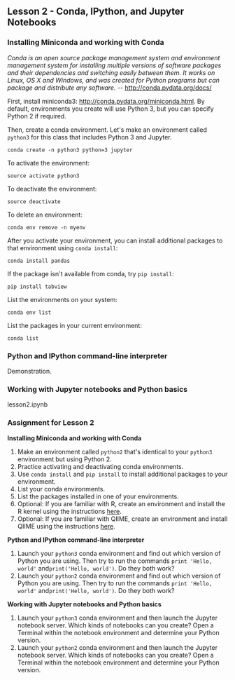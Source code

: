 ## Lesson 2 - Conda, IPython, and Jupyter Notebooks

### Installing Miniconda and working with Conda

_Conda is an open source package management system and environment management system for installing multiple versions of software packages and their dependencies and switching easily between them. It works on Linux, OS X and Windows, and was created for Python programs but can package and distribute any software._ -- <http://conda.pydata.org/docs/>

First, install miniconda3: <http://conda.pydata.org/miniconda.html>. By default, environments you create will use Python 3, but you can specify Python 2 if required.

Then, create a conda environment. Let's make an environment called `python3` for this class that includes Python 3 and Jupyter. 

```
conda create -n python3 python=3 jupyter
```

To activate the environment:

```
source activate python3
```

To deactivate the environment:

```
source deactivate
```

To delete an environment:

```
conda env remove -n myenv
```

After you activate your environment, you can install additional packages to that environment using `conda install`:

```
conda install pandas
```

If the package isn't available from conda, try `pip install`:

```
pip install tabview
```

List the environments on your system:

```
conda env list
```

List the packages in your current environment:

```
conda list
```

### Python and IPython command-line interpreter

Demonstration.

### Working with Jupyter notebooks and Python basics

lesson2.ipynb

### Assignment for Lesson 2

**Installing Miniconda and working with Conda**

1. Make an environment called `python2` that's identical to your `python3` environment but using Python 2.
2. Practice activating and deactivating conda environments.
3. Use `conda install` and `pip install` to install additional packages to your environment.
4. List your conda environments.
5. List the packages installed in one of your environments.
6. Optional: If you are familiar with R, create an environment and install the R kernel using the instructions [here](https://www.continuum.io/blog/developer/jupyter-and-conda-r).
7. Optional: If you are familiar with QIIME, create an environment and install QIIME using the instructions [here](http://qiime.org/install/install.html).

**Python and IPython command-line interpreter**

1. Launch your `python3` conda environment and find out which version of Python you are using. Then try to run the commands `print 'Hello, world'` and`print('Hello, world')`. Do they both work?
2. Launch your `python2` conda environment and find out which version of Python you are using. Then try to run the commands `print 'Hello, world'` and`print('Hello, world')`. Do they both work?

**Working with Jupyter notebooks and Python basics**

1. Launch your `python3` conda environment and then launch the Jupyter notebook server. Which kinds of notebooks can you create? Open a Terminal within the notebook environment and determine your Python version.
2. Launch your `python2` conda environment and then launch the Jupyter notebook server. Which kinds of notebooks can you create? Open a Terminal within the notebook environment and determine your Python version.
